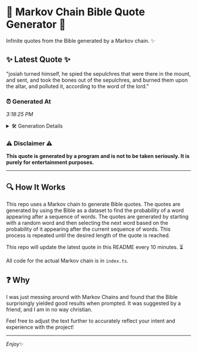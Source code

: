 # 📖 Markov Chain Bible Quote Generator 📖

Infinite quotes from the Bible generated by a Markov chain. ✨

## ✨ Latest Quote ✨
"josiah turned himself, he spied the sepulchres that were there in the mount, and sent, and took the bones out of the sepulchres, and burned them upon the altar, and polluted it, according to the word of the lord."

### ⏰ Generated At
*3:18:25 PM*

<details>
    <summary>🛠️ Generation Details</summary>
    <p>
        <strong>🌱 Seed:</strong> josiah<br>
        <strong>🔄 Iterations:</strong> 38<br>
        <strong>📜 Context History:</strong><br>[ josiah ]: turned<br>[ josiah, turned ]: himself,<br>[ josiah, turned, himself, ]: he<br>[ josiah, turned, himself,, he ]: spied<br>[ josiah, turned, himself,, he, spied ]: the<br>[ josiah, turned, himself,, he, spied, the ]: sepulchres<br>[ turned, himself,, he, spied, the, sepulchres ]: that<br>[ himself,, he, spied, the, sepulchres, that ]: were<br>[ he, spied, the, sepulchres, that, were ]: there<br>[ spied, the, sepulchres, that, were, there ]: in<br>[ the, sepulchres, that, were, there, in ]: the<br>[ sepulchres, that, were, there, in, the ]: mount,<br>[ that, were, there, in, the, mount, ]: and<br>[ were, there, in, the, mount,, and ]: sent,<br>[ there, in, the, mount,, and, sent, ]: and<br>[ in, the, mount,, and, sent,, and ]: took<br>[ the, mount,, and, sent,, and, took ]: the<br>[ mount,, and, sent,, and, took, the ]: bones<br>[ and, sent,, and, took, the, bones ]: out<br>[ sent,, and, took, the, bones, out ]: of<br>[ and, took, the, bones, out, of ]: the<br>[ took, the, bones, out, of, the ]: sepulchres,<br>[ the, bones, out, of, the, sepulchres, ]: and<br>[ bones, out, of, the, sepulchres,, and ]: burned<br>[ out, of, the, sepulchres,, and, burned ]: them<br>[ of, the, sepulchres,, and, burned, them ]: upon<br>[ the, sepulchres,, and, burned, them, upon ]: the<br>[ sepulchres,, and, burned, them, upon, the ]: altar,<br>[ and, burned, them, upon, the, altar, ]: and<br>[ burned, them, upon, the, altar,, and ]: polluted<br>[ them, upon, the, altar,, and, polluted ]: it,<br>[ upon, the, altar,, and, polluted, it, ]: according<br>[ the, altar,, and, polluted, it,, according ]: to<br>[ altar,, and, polluted, it,, according, to ]: the<br>[ and, polluted, it,, according, to, the ]: word<br>[ polluted, it,, according, to, the, word ]: of<br>[ it,, according, to, the, word, of ]: the<br>[ according, to, the, word, of, the ]: lord.<br>
    </p>
</details>

### ⚠️ Disclaimer ⚠️
**This quote is generated by a program and is not to be taken seriously. It is purely for entertainment purposes.**

---

## 🔍 How It Works

This repo uses a Markov chain to generate Bible quotes. The quotes are generated by using the Bible as a dataset to find the probability of a word appearing after a sequence of words. The quotes are generated by starting with a random word and then selecting the next word based on the probability of it appearing after the current sequence of words. This process is repeated until the desired length of the quote is reached.

This repo will update the latest quote in this README every 10 minutes. ⏳

All code for the actual Markov chain is in `index.ts`.

## ❓ Why

I was just messing around with Markov Chains and found that the Bible surprisingly yielded good results when prompted. 
It was suggested by a friend, and I am in no way christian.

Feel free to adjust the text further to accurately reflect your intent and experience with the project!

---

*Enjoy*✨
